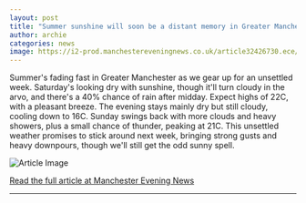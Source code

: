 ```yaml
---
layout: post
title: "Summer sunshine will soon be a distant memory in Greater Manchester"
author: archie
categories: news
image: https://i2-prod.manchestereveningnews.co.uk/article32426730.ece/ALTERNATES/s1200/0_Manchester-weather-map.jpg
---
```

Summer's fading fast in Greater Manchester as we gear up for an unsettled week. Saturday's looking dry with sunshine, though it'll turn cloudy in the arvo, and there's a 40% chance of rain after midday. Expect highs of 22C, with a pleasant breeze. The evening stays mainly dry but still cloudy, cooling down to 16C. Sunday swings back with more clouds and heavy showers, plus a small chance of thunder, peaking at 21C. This unsettled weather promises to stick around next week, bringing strong gusts and heavy downpours, though we'll still get the odd sunny spell.

![Article Image](https://i2-prod.manchestereveningnews.co.uk/article32426730.ece/ALTERNATES/s1200/0_Manchester-weather-map.jpg)

[Read the full article at Manchester Evening News](https://www.manchestereveningnews.co.uk/news/greater-manchester-news/summer-sunshine-soon-distant-memory-32426607)

---
